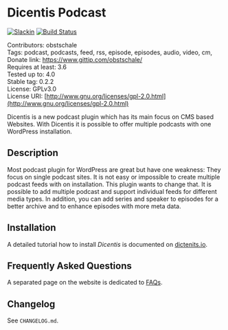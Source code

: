 # Dicentis Podcast

[![Slackin](http://slack.dicentis.io/badge.svg)](http://slack.dicentis.io)
[![Build Status](https://travis-ci.org/Dicentis/dicentis.svg?branch=master)](https://travis-ci.org/Dicentis/dicentis)

Contributors: obstschale  
Tags: podcast, podcasts, feed, rss, episode, episodes, audio, video, cm,  
Donate link: https://www.gittip.com/obstschale/  
Requires at least: 3.6  
Tested up to: 4.0  
Stable tag: 0.2.2  
License: GPLv3.0  
License URI: [http://www.gnu.org/licenses/gpl-2.0.html](http://www.gnu.org/licenses/gpl-2.0.html)

Dicentis is a new podcast plugin which has its main focus on CMS based Websites. With Dicentis it is possible to offer multiple podcasts with one WordPress installation.

## Description
Most podcast plugin for WordPress are great but have one weakness: They focus on single podcast sites. It is not easy or impossible to create multiple podcast feeds with on installation. This plugin wants to change that. It is possible to add multiple podcast and support individual feeds for different media types. In addition, you can add series and speaker to episodes for a better archive and to enhance episodes with more meta data.

## Installation
A detailed tutorial how to install _Dicentis_ is documented on [dictenits.io](http://dicentis.io/docs/install-dicentis).

## Frequently Asked Questions
A separated page on the website is dedicated to [FAQs](http://dicentis.io/faq).

## Changelog
See `CHANGELOG.md`.
